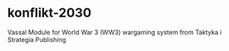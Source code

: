 # konflikt-2030
Vassal Module for World War 3 (WW3) wargaming system from Taktyka i Strategia Publishing
